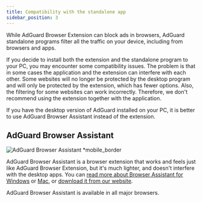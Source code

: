 ```yaml
---
title: Compatibility with the standalone app
sidebar_position: 3
---
```


While AdGuard Browser Extension can block ads in browsers, AdGuard standalone programs filter all the traffic on your device, including from browsers and apps.

If you decide to install both the extension and the standalone program to your PC, you may encounter some compatibility issues. The problem is that in some cases the application and the extension can interfere with each other. Some websites will no longer be protected by the desktop program and will only be protected by the extension, which has fewer options. Also, the filtering for some websites can work incorrectly. Therefore, we don't recommend using the extension together with the application.

If you have the desktop version of AdGuard installed on your PC, it is better to use AdGuard Browser Assistant instead of the extension.

## AdGuard Browser Assistant

![AdGuard Browser Assistant *mobile_border](https://cdn.adtidy.org/content/kb/ad_blocker/browser_extension/ad_blocker_browser_extension_assistant.png)

AdGuard Browser Assistant is a browser extension that works and feels just like AdGuard Browser Extension, but it's much lighter, and doesn't interfere with the desktop apps. You can [read more about Browser Assistant for Windows](/adguard-for-windows/browser-assistant) or [Mac](/adguard-for-mac/browser-assistant), or [download it from our website](https://adguard.com/adguard-assistant/overview.html).

AdGuard Browser Assistant is available in all major browsers.